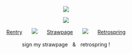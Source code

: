 ⠀<div align="center">


![](https://komarev.com/ghpvc/?username=broccolights&color=00ff2f&style=plastic&label=GR1EF3RS)


![](https://files.catbox.moe/zjyl0p.gif)

[Rentry](https://rentry.co/Plecake)ㅤㅤ![](https://files.catbox.moe/z0gtfs.gif)ㅤㅤ[Strawpage](https://medangel.straw.page/)ㅤㅤ![](https://files.catbox.moe/z0gtfs.gif)ㅤㅤ[Retrospring](https://retrospring.net/@Broccolights)

sign my strawpageㅤ&ㅤretrospring !
